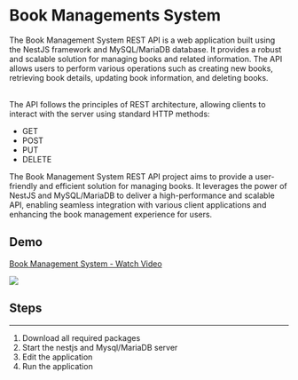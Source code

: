 # Book Managements System

The Book Management System REST API is a web application built using the NestJS framework and MySQL/MariaDB database. It provides a robust and scalable solution for managing books and related information. The API allows users to perform various operations such as creating new books, retrieving book details, updating book information, and deleting books.

<br>The API follows the principles of REST architecture, allowing clients to interact with the server using standard HTTP methods:
- GET
- POST
- PUT
- DELETE

The Book Management System REST API project aims to provide a user-friendly and efficient solution for managing books. It leverages the power of NestJS and MySQL/MariaDB to deliver a high-performance and scalable API, enabling seamless integration with various client applications and enhancing the book management experience for users.

## Demo
<a href="https://www.loom.com/share/39f924ebdd1945fd807bb6557fae65f4">
    <p>Book Management System - Watch Video</p>
    <img style="max-width:300px;" src="https://cdn.loom.com/sessions/thumbnails/39f924ebdd1945fd807bb6557fae65f4-with-play.gif">
  </a>
 

## Steps
---
1. Download all required packages
2. Start the nestjs and Mysql/MariaDB server
3. Edit the application
4. Run the application

